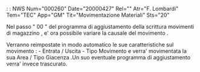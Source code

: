  :  : NWS Num="000260" Date="20000427" Rel="" Atr="F. Lombardi" Tem="TEC" App="GM" Tit="Movimentazione Materiali" Sts="20"

Nel passo " 00 " del programma di aggiustamento della scrittura movimenti di magazzino , e' ora possibile variare la causale del movimento .

Verranno reimpostate in modo automatico le sue caratteristiche sul movimento  : 
           -  Entrata  /  Uscita
           -  Tipo Movimento
e verra' movimentata la sua   Area / Tipo Giacenza .Un suo eventuale programma di aggiustamento verra' invece trascurato.


